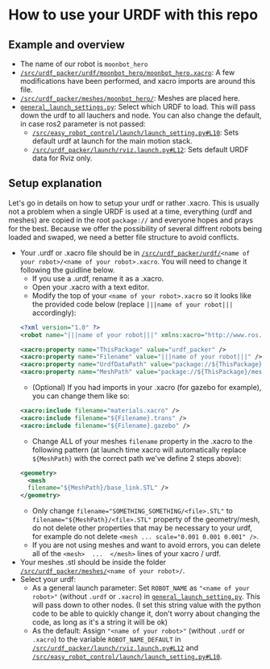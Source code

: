 # How to use your URDF with this repo

## Example and overview
- The name of our robot is `moonbot_hero`
- [`/src/urdf_packer/urdf/moonbot_hero/moonbot_hero.xacro`](/src/urdf_packer/urdf/moonbot_hero/moonbot_hero.xacro): A few modifications have been performed, and xacro imports are around this file.
- [`/src/urdf_packer/meshes/moonbot_hero/`](/src/urdf_packer/meshes/moonbot_hero): Meshes are placed here.
- [`general_launch_settings.py`](/general_launch_settings.py): Select which URDF to load. This will pass down the urdf to all lauchers and node. You can also change the default, in case ros2 parameter is not passed:
  - [`/src/easy_robot_control/launch/launch_setting.py#L10`](/src/easy_robot_control/launch/launch_setting.py): Sets default urdf at launch for the main motion stack.
  - [`/src/urdf_packer/launch/rviz.launch.py#L12`](/src/urdf_packer/launch/rviz.launch.py): Sets default URDF data for Rviz only.


## Setup explanation

Let's go in details on how to setup your urdf or rather .xacro. This is usually not a problem when a single URDF is used at a time, everything (urdf and meshes) are copied in the root `package://` and everyone hopes and prays for the best. Because we offer the possibility of several diffrent robots being loaded and swaped, we need a better file structure to avoid conflicts.

- Your .urdf or .xacro file should be in [`/src/urdf_packer/urdf/`](/src/urdf_packer/urdf)`<name of your robot>/<name of your robot>.xacro`. You will need to change it following the guidline below.
  - If you use a .urdf, rename it as a .xacro.
  - Open your .xacro with a text editor.
  - Modify the top of your `<name of your robot>.xacro` so it looks like the provided code below (replace `|||name of your robot|||` accordingly):
  ```xml
  <?xml version="1.0" ?>
  <robot name="|||name of your robot|||" xmlns:xacro="http://www.ros.org/wiki/xacro">
  
  <xacro:property name="ThisPackage" value="urdf_packer" />
  <xacro:property name="Filename" value="|||name of your robot|||" />
  <xacro:property name="UrdfDataPath" value="package://${ThisPackage}/urdf/${Filename}" />
  <xacro:property name="MeshPath" value="package://${ThisPackage}/meshes/${Filename}" />
  ```
  - (Optional) If you had imports in your .xacro (for gazebo for example), you can change them like so:
  ```xml
  <xacro:include filename="materials.xacro" />
  <xacro:include filename="${Filename}.trans" />
  <xacro:include filename="${Filename}.gazebo" />
  ```
  - Change ALL of your meshes `filename` property in the .xacro to the following pattern (at launch time xacro will automatically replace `${MeshPath}` with the correct path we've define 2 steps above):
  ```xml
  <geometry>
    <mesh
    filename="${MeshPath}/base_link.STL" />
  </geometry>
  ```
  - Only change `filename="SOMETHING_SOMETHING/<file>.STL"` to `filename="${MeshPath}/<file>.STL"` property of the geometry/mesh, do not delete other properties that may be necessary to your urdf, for example do not delete `<mesh ... scale="0.001 0.001 0.001" />`.
  - If you are not using meshes and want to avoid errors, you can delete all of the `<mesh>  ...  </mesh>` lines of your xacro / urdf.
- Your meshes .stl should be inside the folder [`/src/urdf_packer/meshes/`](/src/urdf_packer/meshes)`<name of your robot>/`.
- Select your urdf:
  - As a general launch parameter: Set `ROBOT_NAME` as `"<name of your robot>"` (without `.urdf` or `.xacro`) in [`general_launch_setting.py`](general_launch_setting.py#L30). This will pass down to other nodes. (I set this string value with the python code to be able to quickly change it, don't worry about changing the code, as long as it's a string it will be ok)
  - As the default: Assign `"<name of your robot>"` (without `.urdf` or `.xacro`) to the variable `ROBOT_NAME_DEFAULT` in [`/src/urdf_packer/launch/rviz.launch.py#L12`](/src/urdf_packer/launch/rviz.launch.py#L12) and [`/src/easy_robot_control/launch/launch_setting.py#L10`](/src/easy_robot_control/launch/launch_setting.py#L10).
